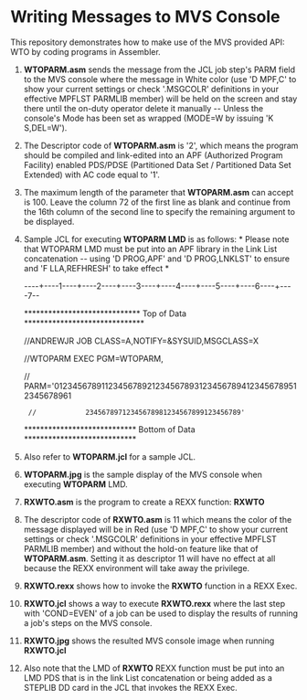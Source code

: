 # Writing Messages to MVS Console 

This repository demonstrates how to make use of the MVS provided API: WTO by coding programs in Assembler.

1. **WTOPARM.asm** sends the message from the JCL job step's PARM field to the MVS console where the message in White color (use 'D MPF,C' to show your current settings or check '.MSGCOLR' definitions in your effective MPFLST PARMLIB member) will be held on the screen and stay there until the on-duty operator delete it manually -- Unless the console's Mode has been set as wrapped (MODE=W by issuing 'K S,DEL=W'). 

2. The Descriptor code of **WTOPARM.asm** is '2', which means the program should be compiled and link-edited into an APF (Authorized Program Facility) enabled PDS/PDSE (Partitioned Data Set / Partitioned Data Set Extended) with AC code equal to '1'.

3. The maximum length of the parameter that **WTOPARM.asm** can accept is 100. Leave the column 72 of the first line as blank and continue from the 16th column of the second line to specify the remaining argument to be displayed.

4. Sample JCL for executing **WTOPARM LMD** is as follows: * Please note that WTOPARM LMD must be put into an APF library in the Link List concatenation -- using 'D PROG,APF' and 'D PROG,LNKLST' to ensure and 'F LLA,REFHRESH' to take effect * 


	----+----1----+----2----+----3----+----4----+----5----+----6----+----7--

	***************************** Top of Data ******************************

	//ANDREWJR JOB CLASS=A,NOTIFY=&SYSUID,MSGCLASS=X

	//WTOPARM EXEC PGM=WTOPARM,

	// PARM='01234567891123456789212345678931234567894123456789512345678961 
        
        //            23456789712345678981234567899123456789'

	**************************** Bottom of Data ****************************
                 

5. Also refer to **WTOPARM.jcl** for a sample JCL.

6. **WTOPARM.jpg** is the sample display of the MVS console when executing **WTOPARM** LMD. 

7. **RXWTO.asm** is the program to create a REXX function: **RXWTO**

8. The descriptor code of **RXWTO.asm** is 11 which means the color of the message displayed will be in Red (use 'D MPF,C' to show your current settings or check '.MSGCOLR' definitions in your effective MPFLST PARMLIB member) and without the hold-on feature like that of **WTOPARM.asm**. Setting it as descriptor 11 will have no effect at all because the REXX environment will take away the privilege. 

9. **RXWTO.rexx** shows how to invoke the **RXWTO** function in a REXX Exec.
 
10. **RXWTO.jcl** shows a way to execute **RXWTO.rexx** where the last step with 'COND=EVEN' of a job can be used to display the results of running a job's steps on the MVS console.

11. **RXWTO.jpg** shows the resulted MVS console image when running **RXWTO.jcl**

12. Also note that the LMD of **RXWTO** REXX function must be put into an LMD PDS that is in the link List concatenation or being added as a STEPLIB DD card in the JCL that invokes the REXX Exec. 
